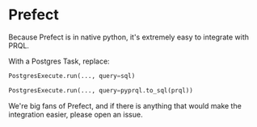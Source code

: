 # Prefect

Because Prefect is in native python, it's extremely easy to integrate with PRQL.

With a Postgres Task, replace:

```python
PostgresExecute.run(..., query=sql) 
```

```python
PostgresExecute.run(..., query=pyprql.to_sql(prql))
```

We're big fans of Prefect, and if there is anything that would make the
integration easier, please open an issue.
